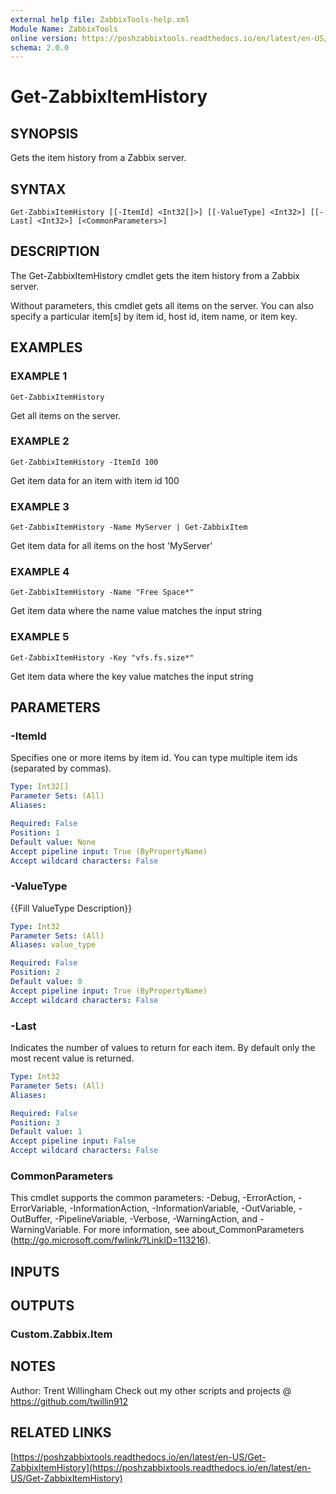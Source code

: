 ```yaml
---
external help file: ZabbixTools-help.xml
Module Name: ZabbixTools
online version: https://poshzabbixtools.readthedocs.io/en/latest/en-US/Get-ZabbixItemHistory
schema: 2.0.0
---
```


# Get-ZabbixItemHistory

## SYNOPSIS
Gets the item history from a Zabbix server.

## SYNTAX

```
Get-ZabbixItemHistory [[-ItemId] <Int32[]>] [[-ValueType] <Int32>] [[-Last] <Int32>] [<CommonParameters>]
```

## DESCRIPTION
The Get-ZabbixItemHistory cmdlet gets the item history from a Zabbix server.

Without parameters, this cmdlet gets all items on the server. 
You can also specify a particular item\[s\] by item id, host id, item name, or item key.

## EXAMPLES

### EXAMPLE 1
```
Get-ZabbixItemHistory
```

Get all items on the server.

### EXAMPLE 2
```
Get-ZabbixItemHistory -ItemId 100
```

Get item data for an item with item id 100

### EXAMPLE 3
```
Get-ZabbixItemHistory -Name MyServer | Get-ZabbixItem
```

Get item data for all items on the host 'MyServer'

### EXAMPLE 4
```
Get-ZabbixItemHistory -Name "Free Space*"
```

Get item data where the name value matches the input string

### EXAMPLE 5
```
Get-ZabbixItemHistory -Key "vfs.fs.size*"
```

Get item data where the key value matches the input string

## PARAMETERS

### -ItemId
Specifies one or more items by item id.
You can type multiple item ids (separated by commas).

```yaml
Type: Int32[]
Parameter Sets: (All)
Aliases:

Required: False
Position: 1
Default value: None
Accept pipeline input: True (ByPropertyName)
Accept wildcard characters: False
```

### -ValueType
{{Fill ValueType Description}}

```yaml
Type: Int32
Parameter Sets: (All)
Aliases: value_type

Required: False
Position: 2
Default value: 0
Accept pipeline input: True (ByPropertyName)
Accept wildcard characters: False
```

### -Last
Indicates the number of values to return for each item. 
By default only the most recent value is returned.

```yaml
Type: Int32
Parameter Sets: (All)
Aliases:

Required: False
Position: 3
Default value: 1
Accept pipeline input: False
Accept wildcard characters: False
```

### CommonParameters
This cmdlet supports the common parameters: -Debug, -ErrorAction, -ErrorVariable, -InformationAction, -InformationVariable, -OutVariable, -OutBuffer, -PipelineVariable, -Verbose, -WarningAction, and -WarningVariable. For more information, see about_CommonParameters (http://go.microsoft.com/fwlink/?LinkID=113216).

## INPUTS

## OUTPUTS

### Custom.Zabbix.Item
## NOTES
Author: Trent Willingham
Check out my other scripts and projects @ https://github.com/twillin912

## RELATED LINKS

[https://poshzabbixtools.readthedocs.io/en/latest/en-US/Get-ZabbixItemHistory](https://poshzabbixtools.readthedocs.io/en/latest/en-US/Get-ZabbixItemHistory)

